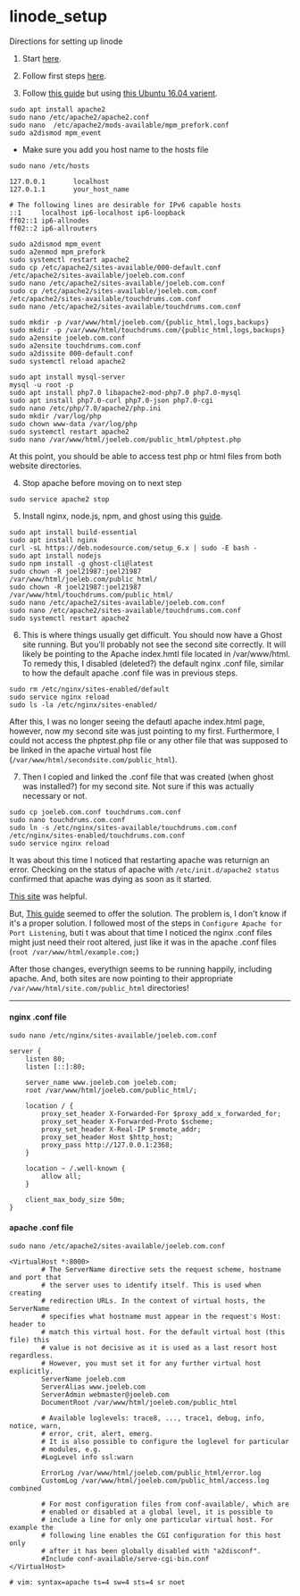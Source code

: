 # linode_setup
Directions for setting up linode


1. Start [here](https://linode.com/docs/getting-started/).

2. Follow first steps [here](https://linode.com/docs/security/securing-your-server/).

3. Follow [this guide](https://linode.com/docs/websites/hosting-a-website/) but using [this Ubuntu 16.04 varient](https://linode.com/docs/web-servers/lamp/install-lamp-stack-on-ubuntu-16-04/).


  
```
sudo apt install apache2
sudo nano /etc/apache2/apache2.conf 
sudo nano  /etc/apache2/mods-available/mpm_prefork.conf 
sudo a2dismod mpm_event
```
  * Make sure you add you host name to the hosts file 
  ```
  sudo nano /etc/hosts
  ```

```
127.0.0.1       localhost
127.0.1.1       your_host_name

# The following lines are desirable for IPv6 capable hosts
::1     localhost ip6-localhost ip6-loopback
ff02::1 ip6-allnodes
ff02::2 ip6-allrouters
```

```   
sudo a2dismod mpm_event
sudo a2enmod mpm_prefork
sudo systemctl restart apache2
sudo cp /etc/apache2/sites-available/000-default.conf /etc/apache2/sites-available/joeleb.com.conf
sudo nano /etc/apache2/sites-available/joeleb.com.conf 
sudo cp /etc/apache2/sites-available/joeleb.com.conf /etc/apache2/sites-available/touchdrums.com.conf
sudo nano /etc/apache2/sites-available/touchdrums.com.conf
```

```
sudo mkdir -p /var/www/html/joeleb.com/{public_html,logs,backups}
sudo mkdir -p /var/www/html/touchdrums.com/{public_html,logs,backups}
sudo a2ensite joeleb.com.conf 
sudo a2ensite touchdrums.com.conf 
sudo a2dissite 000-default.conf
sudo systemctl reload apache2
```
```
sudo apt install mysql-server
mysql -u root -p
sudo apt install php7.0 libapache2-mod-php7.0 php7.0-mysql
sudo apt install php7.0-curl php7.0-json php7.0-cgi
sudo nano /etc/php/7.0/apache2/php.ini 
sudo mkdir /var/log/php
sudo chown www-data /var/log/php
sudo systemctl restart apache2
sudo nano /var/www/html/joeleb.com/public_html/phptest.php
```

At this point, you should be able to access test php or html files from both website directories. 

4. Stop apache before moving on to next step

```
sudo service apache2 stop
```


5. Install nginx, node.js, npm, and ghost using this [guide](https://github.com/linode/docs/blob/master/docs/websites/cms/how-to-install-ghost-cms-on-ubuntu-16-04.md). 

```
sudo apt install build-essential
sudo apt install nginx
curl -sL https://deb.nodesource.com/setup_6.x | sudo -E bash -
sudo apt install nodejs
sudo npm install -g ghost-cli@latest
sudo chown -R joel21987:joel21987 /var/www/html/joeleb.com/public_html/
sudo chown -R joel21987:joel21987 /var/www/html/touchdrums.com/public_html/
sudo nano /etc/apache2/sites-available/joeleb.com.conf 
sudo nano /etc/apache2/sites-available/touchdrums.com.conf 
sudo systemctl restart apache2
```

6. This is where things usually get difficult. You should now have a Ghost site running. But you'll probably not see the second site correctly. It will likely be pointing to the Apache index.hmtl file located in /var/www/html. To remedy this, I disabled (deleted?) the default nginx .conf file, similar to how the default apache .conf file was in previous steps. 


```
sudo rm /etc/nginx/sites-enabled/default 
sudo service nginx reload
sudo ls -la /etc/nginx/sites-enabled/
```

After this, I was no longer seeing the defautl apache index.html page, however, now my second site was just pointing to my first. Furthermore, I could not access the phptest.php file or any other file that was supposed to be linked in the apache virtual host file (`/var/www/html/secondsite.com/public_html`). 

7. Then I copied and linked the .conf file that was created (when ghost was installed?) for my second site. Not sure if this was actually necessary or not. 

```
sudo cp joeleb.com.conf touchdrums.com.conf
sudo nano touchdrums.com.conf
sudo ln -s /etc/nginx/sites-available/touchdrums.com.conf /etc/nginx/sites-enabled/touchdrums.com.conf 
sudo service nginx reload
```

It was about this time I noticed that restarting apache was returnign an error. Checking on the status of apache with `/etc/init.d/apache2 status` confirmed that apache was dying as soon as it started. 

[This site](https://linode.com/docs/web-servers/nginx/how-to-configure-nginx/) was helpful. 

But, [This guide](https://linode.com/docs/uptime/loadbalancing/use-nginx-as-a-front-end-proxy-and-software-load-balancer/) seemed to offer the solution. The problem is, I don't know if it's a proper solution. I followed most of the steps in `Configure Apache for Port Listening`, buti t was about that time I noticed the nginx .conf files might just need their root altered, just like it was in the apache .conf files (`root /var/www/html/example.com;`)

After those changes, everythign seems to be running happily, including apache. And, both sites are now pointing to their appropriate `/var/www/html/site.com/public_html` directories! 

---

#### nginx .conf file 

`sudo nano /etc/nginx/sites-available/joeleb.com.conf`

```
server {
    listen 80;
    listen [::]:80;

    server_name www.joeleb.com joeleb.com;
    root /var/www/html/joeleb.com/public_html/;

    location / {
        proxy_set_header X-Forwarded-For $proxy_add_x_forwarded_for;
        proxy_set_header X-Forwarded-Proto $scheme;
        proxy_set_header X-Real-IP $remote_addr;
        proxy_set_header Host $http_host;
        proxy_pass http://127.0.0.1:2368;
    }

    location ~ /.well-known {
        allow all;
    }

    client_max_body_size 50m;
}
```

#### apache .conf file

`sudo nano /etc/apache2/sites-available/joeleb.com.conf`

```
<VirtualHost *:8000>
        # The ServerName directive sets the request scheme, hostname and port that
        # the server uses to identify itself. This is used when creating
        # redirection URLs. In the context of virtual hosts, the ServerName
        # specifies what hostname must appear in the request's Host: header to
        # match this virtual host. For the default virtual host (this file) this
        # value is not decisive as it is used as a last resort host regardless.
        # However, you must set it for any further virtual host explicitly.
        ServerName joeleb.com
        ServerAlias www.joeleb.com
        ServerAdmin webmaster@joeleb.com
        DocumentRoot /var/www/html/joeleb.com/public_html

        # Available loglevels: trace8, ..., trace1, debug, info, notice, warn,
        # error, crit, alert, emerg.
        # It is also possible to configure the loglevel for particular
        # modules, e.g.
        #LogLevel info ssl:warn

        ErrorLog /var/www/html/joeleb.com/public_html/error.log
        CustomLog /var/www/html/joeleb.com/public_html/access.log combined

        # For most configuration files from conf-available/, which are
        # enabled or disabled at a global level, it is possible to
        # include a line for only one particular virtual host. For example the
        # following line enables the CGI configuration for this host only
        # after it has been globally disabled with "a2disconf".
        #Include conf-available/serve-cgi-bin.conf
</VirtualHost>

# vim: syntax=apache ts=4 sw=4 sts=4 sr noet
```
